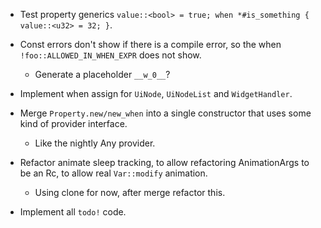* Test property generics `value::<bool> = true; when *#is_something { value::<u32> = 32; }`.
* Const errors don't show if  there is a compile error, so the when `!foo::ALLOWED_IN_WHEN_EXPR` does not show.
    - Generate a placeholder `__w_0__`?

* Implement when assign for `UiNode`, `UiNodeList` and `WidgetHandler`.
* Merge `Property.new/new_when` into a single constructor that uses some kind of provider interface.
    - Like the nightly Any provider.

* Refactor animate sleep tracking, to allow refactoring AnimationArgs to be an Rc, to allow real `Var::modify` animation.
    - Using clone for now, after merge refactor this.
* Implement all `todo!` code.